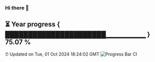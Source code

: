 ### Hi there 👋
⏳ Year progress { ██████████████████████▁▁▁▁▁▁▁▁ } 75.07 %
---
⏰ Updated on Tue, 01 Oct 2024 18:24:02 GMT
![Progress Bar CI](https://github.com/liununu/liununu/workflows/Progress%20Bar%20CI/badge.svg)
